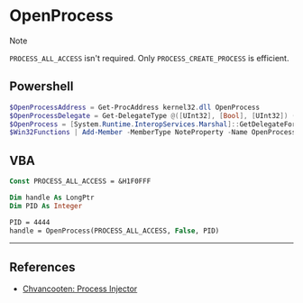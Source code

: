# OpenProcess

> [!NOTE]
> `PROCESS_ALL_ACCESS` isn't required. Only `PROCESS_CREATE_PROCESS` is efficient.

## Powershell

```powershell
$OpenProcessAddress = Get-ProcAddress kernel32.dll OpenProcess
$OpenProcessDelegate = Get-DelegateType @([UInt32], [Bool], [UInt32]) ([IntPtr])
$OpenProcess = [System.Runtime.InteropServices.Marshal]::GetDelegateForFunctionPointer($OpenProcessAddress, $OpenProcessDelegate)
$Win32Functions | Add-Member -MemberType NoteProperty -Name OpenProcess -Value $OpenProcess
```

## VBA

```vb
Const PROCESS_ALL_ACCESS = &H1F0FFF

Dim handle As LongPtr
Dim PID As Integer

PID = 4444
handle = OpenProcess(PROCESS_ALL_ACCESS, False, PID)
```

---
## References

- [Chvancooten: Process Injector](https://github.com/chvancooten/OSEP-Code-Snippets/tree/main/Shellcode%20Process%20Injector)